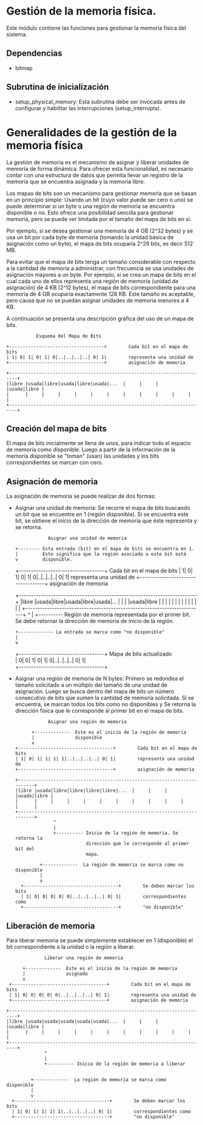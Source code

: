# Gestión de la memoria física.

Este módulo contiene las funciones para gestionar la memoria física del
sistema.

## Dependencias
- bitmap

## Subrutina de inicialización
- setup_physical_memory: Esta subrutina debe ser invocada antes de
	configurar y habilitar las interrupciones (setup_interrupts).

# Generalidades de la gestión de la memoria física

La gestión de memoria es el mecanismo de asignar y liberar unidades de memoria 
de forma dinámica.  Para ofrecer esta funcionalidad, es necesario contar con 
una estructura de datos que permita llevar un registro de la memoria que se
encuentra asignada y la memoria libre.

Los mapas de bits son un mecanismo para gestionar memoria que se basan en un 
principio simple: Usando un bit (cuyo valor puede ser cero o uno) se puede
determinar si un byte o una región de memoria se encuentra disponible o no.
Esto ofrece una posibilidad sencilla para gestionar memoria, pero se puede
ver limitada por el tamaño del mapa de bits en sí.

Por ejemplo, si se desea gestionar una memoria de 4 GB (2^32 bytes) y se usa
un bit por cada byte de memoria (tomando la unidad básica de asignación como
un byte), el mapa de bits ocuparía 2^29 bits, es decir 512 MB.

Para evitar que el mapa de bits tenga un tamaño considerable con respecto a
la cantidad de memoria a administrar, con frecuencia se usa unidades
de asignación mayores a un byte. Por ejemplo, si se crea un mapa de bits
en el cual cada uno de ellos representa una región de memoria (unidad de
asignación) de 4 KB (2^12 bytes), el mapa de bits correspondiente para una
memoria de 4 GB ocuparía exactamente 128 KB. Este tamaño es aceptable, pero
causa que no se puedan asignar unidades de memoria menores a 4 KB.

A continuación se presenta una descripción gráfica del uso de un mapa de bits.

               Esquema del Mapa de Bits
 
    +-----------------------------------+        Cada bit en el mapa de bits
    | 1| 0| 1| 0| 1| 0|..|..|..|..| 0| 1|        representa una unidad de
    +-----------------------------------+        asignación de memoria  
     
    +-------------------------------------------------------------------------+
    |libre |usada|libre|usada|libre|usada|...  |     |     |     |usada|libre |
    |      |     |     |     |     |     |     |     |     |     |     |      |
    +-------------------------------------------------------------------------+

## Creación del mapa de bits

El mapa de bits inicialmente se llena de unos, para indicar todo el espacio
de memoria como disponible. Luego a partir de la información de la memoria
disponible se "toman" (usan) las unidades y los bits correspondientes se
marcan con cero.
 
## Asignación de memoria

La asignación de memoria se puede realizar de dos formas:

- Asignar una unidad de memoria: Se recorre el mapa de bits buscando 
  un bit que se encuentre en 1 (región disponible). Si se encuentra este bit,
  se obtiene el inicio de la dirección de memoria que éste representa y se 
  retorna.

                  Asignar una unidad de memoria
    
	  +-------- Esta entrada (bit) en el mapa de bits se encuentra en 1.
      |         Esto significa que la región asociada a este bit está
      v         disponible.  
     +-----------------------------------+        Cada bit en el mapa de bits
     | 1| 0| 1| 0| 1| 0|..|..|..|..| 0| 1|        representa una unidad de
     +-----------------------------------+        asignación de memoria  
     
    +-------------------------------------------------------------------------+
    |libre |usada|libre|usada|libre|usada|...  |     |     |     |usada|libre |
    |      |     |     |     |     |     |     |     |     |     |     |      |
    +-------------------------------------------------------------------------+
      ^
      |
      +---------- Región de memoria representada por el primer bit. Se debe 
                  retornar la dirección de memoria de inicio de la región.


      +------------- La entrada se marca como "no disponible"             
      |              
      v  
    +-----------------------------------+      Mapa de bits actualizado  
    | 0| 0| 1| 0| 1| 0|..|..|..|..| 0| 1|        
    +-----------------------------------+          
  
- Asignar una región de memoria de N bytes: Primero se redondea el tamaño 
  solicitado a un múltiplo del tamaño de una unidad de asignación. Luego se 
  busca dentro del mapa de bits un número consecutivo de bits que sumen la
  cantidad de memoria solicitada. Si se encuentra, se marcan todos los bits
  como no disponibles y Se retorna la dirección física que le corresponde al 
  primer bit en el mapa de bits. 

                  Asignar una región de memoria
                  
            +-------------  Este es el inicio de la región de memoria
            |               disponible
            v                
      +-----------------------------------+        Cada bit en el mapa de bits
      | 1| 0| 1| 1| 1| 1|..|..|..|..| 0| 1|        representa una unidad de
      +-----------------------------------+        asignación de memoria  
     
      +-------------------------------------------------------------------------+
      |libre |usada|libre|libre|libre|libre|...  |     |     |     |usada|libre |
      |      |     |     |     |     |     |     |     |     |     |     |      |
      +-------------------------------------------------------------------------+
                    ^
                    |
                    +---------- Inicio de la región de memoria. Se retorna la 
                                dirección que le corresponde al primer bit del
								mapa.

               +-------------  La región de memoria se marca como no disponible
               |               
               v                
        +-----------------------------------+        Se deben marcar los bits
        | 1| 0| 0| 0| 0| 0|..|..|..|..| 0| 1|        correspondientes como   
        +-----------------------------------+        "no disponible"   

## Liberación de memoria

Para liberar memoria se puede simplemente establecer en 1 (disponible) el bit
correspondiente a la unidad o la región a liberar. 

                  Liberar una región de memoria
                  
          +-------------  Este es el inicio de la región de memoria
          |               asignada
          v                
     +-----------------------------------+        Cada bit en el mapa de bits
     | 1| 0| 0| 0| 0| 0|..|..|..|..| 0| 1|        representa una unidad de
     +-----------------------------------+        asignación de memoria  
       
    +-------------------------------------------------------------------------+
    |libre |usada|usada|usada|usada|usada|...  |     |     |     |usada|libre |
    |      |     |     |     |     |     |     |     |     |     |     |      |
    +-------------------------------------------------------------------------+
                  ^
                  |
                  +---------- Inicio de la región de memoria a liberar
    
  
             +-------------  La región de memoria se marca como  disponible
             |               
             v                
      +-----------------------------------+        Se deben marcar los bits
      | 1| 0| 1| 1| 1| 1|..|..|..|..| 0| 1|        correspondientes como   
      +-----------------------------------+        "no disponible"   

